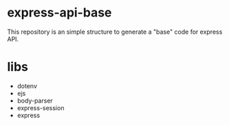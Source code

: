 # express-api-base
This repository is an simple structure to generate a "base" code for express API.

# libs
- dotenv<br>
- ejs<br>
- body-parser<br>
- express-session<br>
- express<br>
